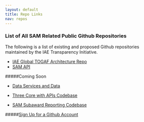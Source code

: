 ```yaml
---
layout: default
title: Repo Links
nav: repos
---
```







### List of All SAM Related Public Github Repositories


The following is a list of existing and proposed Github repositories maintained by the IAE Transparency Initiative. 


 - [IAE Global TOGAF Architecture Repo](https://github.com/GSA/IAE-Architecture)
 - [SAM API](https://github.com/GSA/sam_api)

#####Coming Soon

 - [Data Services and Data](https://#)

 - [Three Core with APIs Codebase](#)

 - [SAM Subaward Reporting Codebase](https://#)



#####[Sign Up for a Github Account](https://github.com/)




